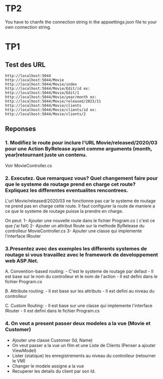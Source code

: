 # TP2
 You have to chanfe the connection string in the appsettings.json file to your own connection string.

# TP1
## Test des URL
	http://localhost:5044
	http://localhost:5044/Movie
	http://localhost:5044/Movie/index
	http://localhost:5044/Movie/Edit/id ex: http://localhost:5044/Movie/Edit/1
	http://localhost:5044/Movie/year/month ex: http://localhost:5044/Movie/released/2023/11
	http://localhost:5044/Movie/clients
	http://localhost:5044/Movie/clients/id ex: http://localhost:5044/Movie/clients/2


## Reponses
### 1. Modifiez le route pour inclure l'URL Movie/released/2020/03 pour une Action ByRelease ayant comme arguments (month, year)retournant juste un contenu.

Voir MovieController.cs

### 2. Executez. Que remarquez vous? Quel changement faire pour que le systeme de routage prend en charge cet route? Expliquez les differentes eventualites rencontrees.

L'url Movie/released/2020/03 ne fonctionne pas car le systeme de routage ne prend pas en charge cette route. Il faut configurer la route de maniere a ce que le systeme de routage puisse la prendre en charge. 

On peut:
	1- Ajouter une nouvelle route dans le fichier Program.cs ( c'est ce que j'ai fait)
	2- Ajouter un attribut Route sur la methode ByRelease du controlleur MovieController.cs
	3- Ajouter une classe qui implemente l'interface IRouter


### 3.Presentez avec des exemples les differents systemes de routage si vous travaillez avec le framework de developpement web ASP.Net.

A. Convention-based routing: 
	- C'est le systeme de routage par defaut
	- Il est base sur le nom du controlleur et le nom de l'action
	- Il est defini dans le fichier Program.cs

B. Attribute routing:
	- Il est base sur les attributs
	- Il est defini au niveau du controlleur

C. Custom Routing:
	- Il est base sur une classe qui implemente l'interface IRouter
	- Il est defini dans le fichier Program.cs

### 4. On veut a present passer deux modeles a la vue (Movie et Customer)
- Ajouter une classe Customer (Id, Name)
- On veut passer a la vue un film et une Liste de Clients (Penser a ajouter ViewModel)
- Lister (statique) les enregistrements au niveau du controlleur (retourner le VM)
- Changer le modele assigne a la vue
- Recuperer les details du client par son Id.